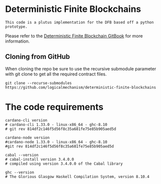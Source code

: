 # Deterministic Finite Blockchains

```
This code is a plutus implementation for the DFB based off a python prototype.
```

Please refer to the [Deterministic Finite Blockchain GitBook](https://ancientkraken.gitbook.io/deterministic-finite-blockchains/) for more information.

## Cloning from GitHub
When cloning the repo be sure to use the recursive submodule parameter with git clone to get all the required contract files.

```
git clone --recurse-submodules https://github.com/logicalmechanism/deterministic-finite-blockchains
```

# The code requirements

```
cardano-cli version
# cardano-cli 1.33.0 - linux-x86_64 - ghc-8.10
# git rev 814df2c146f5d56f8c35a681fe75e85b905aed5d

cardano-node version
#cardano-node 1.33.0 - linux-x86_64 - ghc-8.10
#git rev 814df2c146f5d56f8c35a681fe75e85b905aed5d

cabal --version
# cabal-install version 3.4.0.0
# compiled using version 3.4.0.0 of the Cabal library

ghc --version
# The Glorious Glasgow Haskell Compilation System, version 8.10.4
```